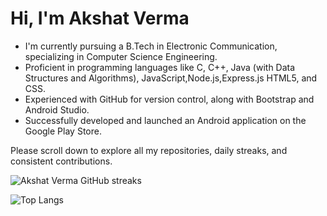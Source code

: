 # Hi, I'm Akshat Verma

- I'm currently pursuing a B.Tech in Electronic Communication, specializing in Computer Science Engineering.
- Proficient in programming languages like C, C++, Java (with Data Structures and Algorithms), JavaScript,Node.js,Express.js HTML5, and CSS.
- Experienced with GitHub for version control, along with Bootstrap and Android Studio.
- Successfully developed and launched an Android application on the Google Play Store.

Please scroll down to explore all my repositories, daily streaks, and consistent contributions.

![Akshat Verma GitHub streaks](https://github-readme-stats.vercel.app/api?username=akshatverma1&show_icons=true&theme=dark)

![Top Langs](https://github-readme-stats.vercel.app/api/top-langs/?username=akshatverma1&theme=dark)
